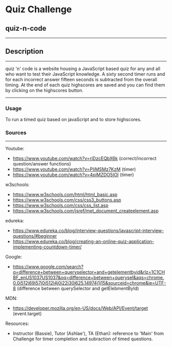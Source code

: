 # Quiz Challenge

## quiz-n-code
***

## Description 
***
quiz 'n' code is a website housing a JavaScript based quiz for any and all who want to test their JavaScript knowledge. A sixty second timer runs and for each incorrect answer fifteen seconds is subtracted from the overall timing. At the end of each quiz highscores are saved and you can find them by clicking on the highscores button. 

***
### Usage
To run a timed quiz based on javaScript and to store highscores. 




### Sources
***
Youtube:
 - https://www.youtube.com/watch?v=riDzcEQbX6k (correct/incorrect question/answer functions)
 - https://www.youtube.com/watch?v=PIiMSMz7KzM (timer)
 - https://www.youtube.com/watch?v=4piMZDO5IOI (timer)

 w3schools:
  - https://www.w3schools.com/html/html_basic.asp
  - https://www.w3schools.com/css/css3_buttons.asp
  - https://www.w3schools.com/css/css_list.asp
  - https://www.w3schools.com/jsref/met_document_createelement.asp

 edureka:
  - https://www.edureka.co/blog/interview-questions/javascript-interview-questions/#beginner
  - https://www.edureka.co/blog/creating-an-online-quiz-application-implementing-countdown-timer/

  Google:
   - https://www.google.com/search?q=difference+between+queryselector+and+getelementbyid&rlz=1C1CHBF_enUS1037US1037&oq=difference+between+querysel&aqs=chrome.0.0i512j69i57j0i512l4j0i22i30i625.14974j1j15&sourceid=chrome&ie=UTF-8 (difference between querySelector and getElebmentById)


MDN:
 - https://developer.mozilla.org/en-US/docs/Web/API/Event/target (event.target)

 Resources:
 - Instructor (Bassie), Tutor (Ashlae'), TA (Ethan): reference to 'Main' from Challenge for timer completion and subraction of timed questions. 